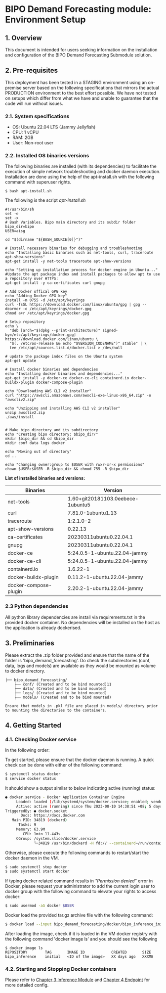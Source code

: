 # BIPO Demand Forecasting module: Environment Setup

## 1. Overview

This document is intended for users seeking information on the installation and configuration of the BIPO Demand Forecasting Submodule solution.

## 2. Pre-requisites

This deployment has been tested in a STAGING environment using an on-premise server based on the following specifications that mirrors the actual PRODUCTION environment to the best effort possible. We have not tested on setups which differ from what we have and unable to guarantee that the code will run without issues.

### 2.1. System specifications

 - OS: Ubuntu 22.04 LTS (Jammy Jellyfish)
 - CPU: 1 vCPU
 - RAM: 2GB
 - User: Non-root user

### 2.2. Installed OS binaries versions 

The following binaries are installed (with its dependencies) to facilitate the execution of simple network troubleshooting and docker daemon execution. Installation are done using the help of the apt-install.sh with the following command with superuser rights.

```
$ bash apt-install.sh
```

The following is the script *apt-install.sh*
```
#!/usr/bin/sh
set -e
set -x
# Bash Variables. Bipo main directory and its subdir folder
bipo_dir=bipo
USER=aisg

cd "$(dirname "${BASH_SOURCE[0]}")"

# Install necessary binaries for debugging and troubleshooting
echo "Installing basic binaries such as net-tools, curl, traceroute apt-show-versions"
apt-get install -y net-tools traceroute apt-show-versions

echo "Setting up installation process for docker engine in Ubuntu..."
#Update the apt package index and install packages to allow apt to use a repository over HTTPS:
apt-get install -y ca-certificates curl gnupg 

# Add Docker offical GPG key
echo "Adding Docker GPG key"
install -m 0755 -d /etc/apt/keyrings
curl -fsSL https://download.docker.com/linux/ubuntu/gpg | gpg --dearmor -o /etc/apt/keyrings/docker.gpg
chmod a+r /etc/apt/keyrings/docker.gpg

# Setup repository
echo \
  "deb [arch="$(dpkg --print-architecture)" signed-by=/etc/apt/keyrings/docker.gpg] https://download.docker.com/linux/ubuntu \
  "$(. /etc/os-release && echo "$VERSION_CODENAME")" stable" | \
  tee /etc/apt/sources.list.d/docker.list > /dev/null
  
# update the package index files on the Ubuntu system
apt-get update

# Install docker binaries and dependencies
echo "Installing docker binaries and dependencies..."
apt-get install -y docker-ce docker-ce-cli containerd.io docker-buildx-plugin docker-compose-plugin

echo "Downloading AWS CLI v2 installer"
curl "https://awscli.amazonaws.com/awscli-exe-linux-x86_64.zip" -o "awscliv2.zip"

echo "Unzipping and installing AWS CLI v2 installer"
unzip awscliv2.zip
./aws/install


# Make bipo directory and its subdirectory
echo "Creating bipo directory: $bipo_dir/"
mkdir $bipo_dir && cd $bipo_dir
mkdir conf data logs docker

echo "Moving out of directory" 
cd ..

echo "Changing owner:group to $USER with rwxr-xr-x permissions"
chown $USER:$USER -R $bipo_dir && chmod 755 -R $bipo_dir 
```

**List of installed binaries and versions:**

|Binaries|Version|
| - | - |
|net-tools|1.60+git20181103.0eebece-1ubuntu5|
|curl|7.81.0-1ubuntu1.13|
|traceroute|1:2.1.0-2|
|apt-show-versions|0.22.13|
|ca-certificates|20230311ubuntu0.22.04.1|
|gnupg|20230311ubuntu0.22.04.1|
|docker-ce|5:24.0.5-1-ubuntu.22.04-jammy|
|docker-ce-cli|5:24.0.5-1-ubuntu.22.04-jammy|
|containerd.io|1.6.22-1|
|docker-buildx-plugin|0.11.2-1-ubuntu.22.04-jammy|
|docker-compose-plugin|2.20.2-1-ubuntu.22.04-jammy|


### 2.3 Python dependencies

All python library dependencies are install via requirements.txt in the provided docker container. No dependencies will be installed on the host as the application is already dockerised.

## 3. Preliminaries

Please extract the .zip folder provided and ensure that the name of the folder is 'bipo_demand_forecasting'. Do check the subdirectories (conf, data, logs and models) are available as they would be mounted as volume to docker directory.
```
├── bipo_demand_forecasting/
    ├── conf/ (Created and to be bind mounted)11
    ├── data/ (Created and to be bind mounted)
    ├── logs/ (Created and to be bind mounted)
    ├── models/ (Created and to be bind mounted)

Ensure that models in .pkl file are placed in models/ directory prior to mounting the directories to the containers.
```
## 4. Getting Started

### 4.1. Checking Docker service

In the following order: 

To get started, please ensure that the docker daemon is running. A quick check can be done with either of the following command:
``` bash
$ systemctl status docker
$ service docker status
```

It should show a output similar to below indicating active (running) status:
``` bash
● docker.service - Docker Application Container Engine
     Loaded: loaded (/lib/systemd/system/docker.service; enabled; vendor preset: enabled)
     Active: active (running) since Thu 2023-08-10 14:38:51 +08; 5 days ago
TriggeredBy: ● docker.socket
       Docs: https://docs.docker.com
   Main PID: 34819 (dockerd)
      Tasks: 9
     Memory: 63.9M
        CPU: 1min 11.443s
     CGroup: /system.slice/docker.service
             └─34819 /usr/bin/dockerd -H fd:// --containerd=/run/containerd/containerd.sock
```

Otherwise, please execute the following commands to restart/start the docker daemon in the VM.

``` bash
$ sudo systemctl stop docker
$ sudo systemctl start docker
```


If typing docker related command results in *"Permission denied"* error in Docker, please request your administrator to add the current login user to docker group with the following command to elevate your rights to access docker:

``` bash
$ sudo usermod -aG docker $USER
```

Docker load the provided tar.gz archive file with the following command:
``` bash
$ docker load --input bipo_demand_forecasting/docker/bipo_inference_initial.tar
```

After loading the image, check if it is loaded in the VM docker registry with the following command 'docker image ls' and you should see the following
```
$ docker image ls
REPOSITORY        TAG       IMAGE ID            CREATED       SIZE
bipo_inference    initial   <ID of the image>   XX days ago   XXXMB
```

### 4.2. Starting and Stopping Docker containers

Please refer to [Chapter 3 Inference Module](./3-inference-module.md) and [Chapter 4 Endpoint](./4-endpoint.md) for more detailed config.